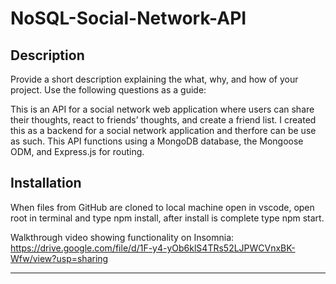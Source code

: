 # NoSQL-Social-Network-API

## Description

Provide a short description explaining the what, why, and how of your project. Use the following questions as a guide:

This is an API for a social network web application where users can share their thoughts, react to friends’ thoughts, and create a friend list. I created this as a backend for a social network application and therfore can be use as such. This API functions using a MongoDB database, the Mongoose ODM, and Express.js for routing.


## Installation

When files from GitHub are cloned to local machine open in vscode, open root in terminal and type npm install, after install is complete type npm start.


Walkthrough video showing functionality on Insomnia: https://drive.google.com/file/d/1F-y4-yOb6klS4TRs52LJPWCVnxBK-Wfw/view?usp=sharing


---
